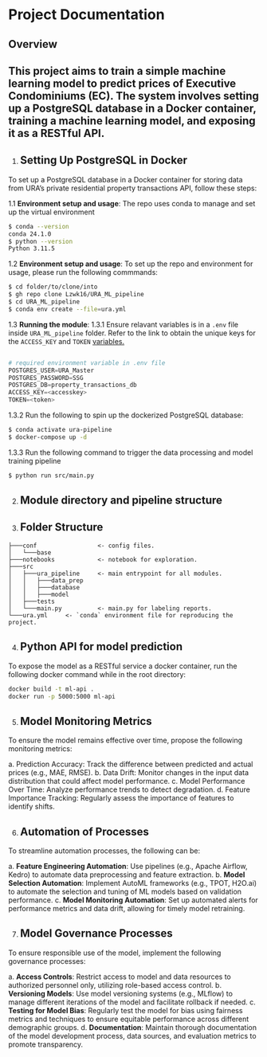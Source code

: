 # Project Documentation

## Overview
This project aims to train a simple machine learning model to predict prices of Executive Condominiums (EC). The system involves setting up a PostgreSQL database in a Docker container, training a machine learning model, and exposing it as a RESTful API.
---

1. ## Setting Up PostgreSQL in Docker

To set up a PostgreSQL database in a Docker container for storing data from URA’s private residential property transactions API, follow these steps:

1.1 **Environment setup and usage**:
The repo uses conda to manage and set up the virtual environment
```bash
$ conda --version
conda 24.1.0
$ python --version
Python 3.11.5
```

1.2 **Environment setup and usage**:
To set up the repo and environment for usage, please run the following
commmands:

```bash
$ cd folder/to/clone/into
$ gh repo clone Lzwk16/URA_ML_pipeline
$ cd URA_ML_pipeline
$ conda env create --file=ura.yml
```
1.3 **Running the module**:
1.3.1 Ensure relavant variables is in a `.env` file inside `URA_ML_pipeline`
   folder. Refer to the link to obtain the unique keys for the `ACCESS_KEY` and `TOKEN` [variables.](https://www.ura.gov.sg/maps/api/#private-residential-property-transactions)
```python

# required environment variable in .env file
POSTGRES_USER=URA_Master
POSTGRES_PASSWORD=SSG
POSTGRES_DB=property_transactions_db
ACCESS_KEY=<accesskey>
TOKEN=<token>
```
1.3.2 Run the following to spin up the dockerized PostgreSQL database:
```bash
$ conda activate ura-pipeline
$ docker-compose up -d
```
1.3.3  Run the following command to trigger the data processing and model
training pipeline
```bash
$ python run src/main.py
```

2. ## Module directory and pipeline structure

3. ## Folder Structure

```
├───conf                 <- config files.
│   └───base
├───notebooks            <- notebook for exploration.
├───src
│   ├───ura_pipeline     <- main entrypoint for all modules.
│   │   ├───data_prep
│   │   ├───database
│   │   ├───model
│   ├───tests
│   └───main.py          <- main.py for labeling reports.
└───ura.yml     <- `conda` environment file for reproducing the project.
```
4. ## Python API for model prediction
To expose the model as a RESTful service a docker container, run the following
docker command while in the root directory:
```bash
docker build -t ml-api .
docker run -p 5000:5000 ml-api
```

5. ## Model Monitoring Metrics
To ensure the model remains effective over time, propose the following monitoring metrics:

a. Prediction Accuracy: Track the difference between predicted and actual prices (e.g., MAE, RMSE).
b. Data Drift: Monitor changes in the input data distribution that could affect model performance.
c. Model Performance Over Time: Analyze performance trends to detect degradation.
d. Feature Importance Tracking: Regularly assess the importance of features to
identify shifts.

6. ## Automation of Processes

To streamline automation processes, the following can be:

a. **Feature Engineering Automation**:
Use pipelines (e.g., Apache Airflow, Kedro) to automate data preprocessing and feature extraction.
b. **Model Selection Automation**:
Implement AutoML frameworks (e.g., TPOT, H2O.ai) to automate the selection and tuning of ML models based on validation performance.
c. **Model Monitoring Automation**:
Set up automated alerts for performance metrics and data drift, allowing for timely model retraining.

7. ## Model Governance Processes

To ensure responsible use of the model, implement the following governance processes:

a. **Access Controls**:
Restrict access to model and data resources to authorized personnel only, utilizing role-based access control.
b. **Versioning Models**:
Use model versioning systems (e.g., MLflow) to manage different iterations of the model and facilitate rollback if needed.
c. **Testing for Model Bias**:
Regularly test the model for bias using fairness metrics and techniques to ensure equitable performance across different demographic groups.
d. **Documentation**:
Maintain thorough documentation of the model development process, data sources, and evaluation metrics to promote transparency.